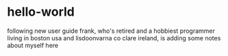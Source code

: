 # hello-world
following new user guide
frank, who's retired and a hobbiest programmer living in boston usa and lisdoonvarna co clare ireland, is adding some notes about myself here
